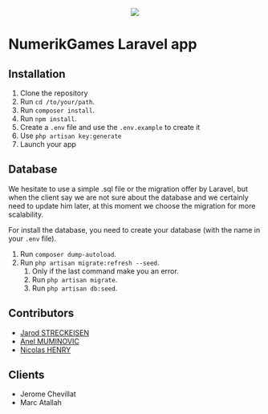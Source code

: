 <p align="center"><img src="https://laravel.com/assets/img/components/logo-laravel.svg"></p>

# NumerikGames Laravel app

## Installation

1. Clone the repository
2. Run `cd /to/your/path`.
3. Run `composer install`.
4. Run `npm install`.
5. Create a `.env` file and use the `.env.example` to create it
6. Use `php artisan key:generate`
7. Launch your app

## Database
We hesitate to use a simple .sql file or the migration offer by Laravel, but when the client say we are not sure about the database and we certainly need to update him later, at this moment we choose the migration for more scalability.

For install the database, you need to create your database (with the name in your `.env` file).

1. Run `composer dump-autoload`.
2. Run `php artisan migrate:refresh --seed`.
   1. Only if the last command make you an error.
   2. Run `php artisan migrate`.
   3. Run `php artisan db:seed`. 

## Contributors
- [Jarod STRECKEISEN](https://github.com/JarodStreck)
- [Anel MUMINOVIC](https://github.com/MuminovicAnel)
- [Nicolas HENRY](https://github.com/NicolasHenryCPNV)
  
## Clients
- Jerome Chevillat
- Marc Atallah